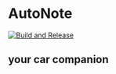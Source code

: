 # AutoNote
[![Build and Release](https://github.com/noriban/AutoNote/actions/workflows/android.yml/badge.svg?branch=main)](https://github.com/noriban/AutoNote/actions/workflows/android.yml)
## your car companion
